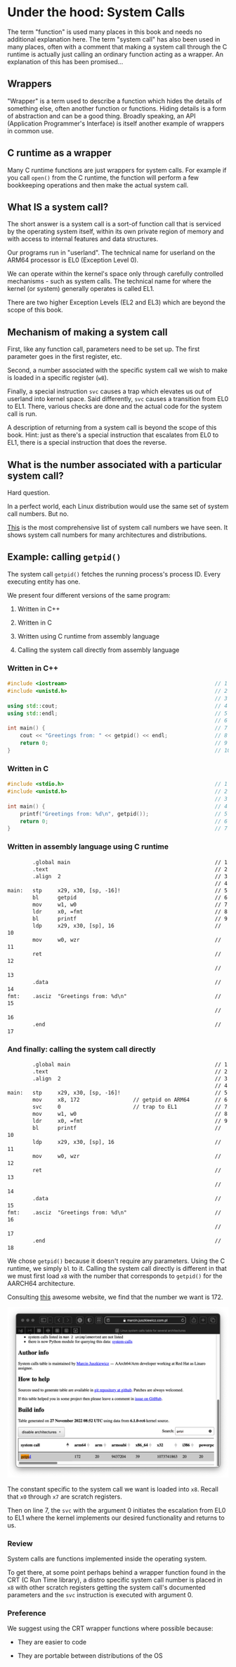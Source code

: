 # Under the hood: System Calls

The term "function" is used many places in this book and needs no
additional explanation here. The term "system call" has also been used
in many places, often with a comment that making a system call through
the C runtime is actually just calling an ordinary function acting as
a wrapper. An explanation of this has been promised...

## Wrappers

"Wrapper" is a term used to describe a function which hides the details
of something else, often another function or functions. Hiding details
is a form of abstraction and can be a good thing. Broadly speaking,
an API (Application Programmer's Interface) is itself another example
of wrappers in common use.

## C runtime as a wrapper

Many C runtime functions are just wrappers for system calls. For example
if you call `open()` from the C runtime, the function will perform a few
bookkeeping operations and then make the actual system call.

## What IS a system call?

The short answer is a system call is a sort-of function call that is
serviced by the operating system itself, within its own private region
of memory and with access to internal features and data structures.

Our programs run in "userland". The technical name for userland on the
ARM64 processor is EL0 (Exception Level 0).

We can operate within the kernel's space only through carefully
controlled mechanisms - such as system calls. The technical name for
where the kernel (or system) generally operates is called EL1.

There are two higher Exception Levels (EL2 and EL3) which are beyond
the scope of this book.

## Mechanism of making a system call

First, like any function call, parameters need to be set up. The first
parameter goes in the first register, etc.

Second, a number associated with the specific system call we wish to
make is loaded in a specific register (`w8`).

Finally, a special instruction `svc` causes a trap which elevates us out
of userland into kernel space. Said differently, `svc` causes a
transition from EL0 to EL1. There, various checks are done and the
actual code for the system call is run.

A description of returning from a system call is beyond the scope of
this book. Hint: just as there's a special instruction that escalates
from EL0 to EL1, there is a special instruction that does the reverse.

## What is the number associated with a particular system call?

Hard question.

In a perfect world, each Linux distribution would use the same set of
system call numbers. But no.

[This](https://marcin.juszkiewicz.com.pl/download/tables/syscalls.html)
is the most comprehensive list of system call numbers we have seen. It
shows system call numbers for many architectures and distributions.

## Example: calling `getpid()`

The system call `getpid()` fetches the running process's process ID.
Every executing entity has one.

We present four different versions of the same program:

1. Written in C++

2. Written in C

3. Written using C runtime from assembly language

4. Calling the system call directly from assembly language

### Written in C++

```c++
#include <iostream>                                               // 1 
#include <unistd.h>                                               // 2 
                                                                  // 3 
using std::cout;                                                  // 4 
using std::endl;                                                  // 5 
                                                                  // 6 
int main() {                                                      // 7 
    cout << "Greetings from: " << getpid() << endl;               // 8 
    return 0;                                                     // 9 
}                                                                 // 10
```

### Written in C

```c
#include <stdio.h>                                                // 1 
#include <unistd.h>                                               // 2 
                                                                  // 3 
int main() {                                                      // 4 
    printf("Greetings from: %d\n", getpid());                     // 5 
    return 0;                                                     // 6 
}                                                                 // 7
```

### Written in assembly language using C runtime

```text
        .global main                                              // 1 
        .text                                                     // 2 
        .align  2                                                 // 3 
                                                                  // 4 
main:   stp     x29, x30, [sp, -16]!                              // 5 
        bl      getpid                                            // 6 
        mov     w1, w0                                            // 7 
        ldr     x0, =fmt                                          // 8 
        bl      printf                                            // 9 
        ldp     x29, x30, [sp], 16                                // 10 
        mov     w0, wzr                                           // 11 
        ret                                                       // 12 
                                                                  // 13 
        .data                                                     // 14 
fmt:    .asciz  "Greetings from: %d\n"                            // 15 
                                                                  // 16 
        .end                                                      // 17
```

### And finally: calling the system call directly

```text
        .global main                                              // 1 
        .text                                                     // 2 
        .align  2                                                 // 3 
                                                                  // 4 
main:   stp     x29, x30, [sp, -16]!                              // 5 
        mov     x8, 172                 // getpid on ARM64        // 6 
        svc     0                       // trap to EL1            // 7 
        mov     w1, w0                                            // 8 
        ldr     x0, =fmt                                          // 9 
        bl      printf                                            // 10 
        ldp     x29, x30, [sp], 16                                // 11 
        mov     w0, wzr                                           // 12 
        ret                                                       // 13 
                                                                  // 14 
        .data                                                     // 15 
fmt:    .asciz  "Greetings from: %d\n"                            // 16 
                                                                  // 17 
        .end                                                      // 18
```

We chose `getpid()` because it doesn't require any parameters. Using
the C runtime, we simply `bl` to it. Calling the system call directly
is different in that we must first load `x8` with the number that
corresponds to `getpid()` for the AARCH64 architecture.

Consulting [this](https://marcin.juszkiewicz.com.pl/download/tables/syscalls.html)
awesome website, we find that the number we want is 172.

![here](./getpid/getpid.png)

The constant specific to the system call we want is loaded into `x8`.
Recall that `x0` through `x7` are scratch registers.

Then on line 7, the `svc` with the argument 0 initiates the escalation
from EL0 to EL1 where the kernel implements our desired functionality
and returns to us.

### Review

System calls are functions implemented inside the operating system.

To get there, at some point perhaps behind a wrapper function found in
the CRT (C Run Time library), a distro specific system call number is
placed in `x8` with other scratch registers getting the system call's
documented parameters and the `svc` instruction is executed with
argument 0.

### Preference

We suggest using the CRT wrapper functions where possible because:

* They are easier to code

* They are portable between distributions of the OS
